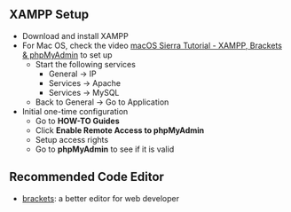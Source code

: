 ## XAMPP Setup

* Download and install XAMPP
* For Mac OS, check the video [macOS Sierra Tutorial - XAMPP, Brackets & phpMyAdmin](https://www.youtube.com/watch?v=U96IT1olVkw) to set up 
  * Start the following services 
    * General -> IP
    * Services -> Apache
    * Services -> MySQL
  * Back to General -> Go to Application
* Initial one-time configuration
  * Go to **HOW-TO Guides**
  * Click **Enable Remote Access to phpMyAdmin**
  * Setup access rights
  * Go to **phpMyAdmin** to see if it is valid



## Recommended Code Editor

* [brackets](http://brackets.io/): a better editor for web developer
